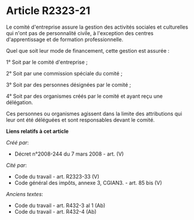# Article R2323-21

Le comité d'entreprise assure la gestion des activités sociales et culturelles qui n'ont pas de personnalité civile, à
l'exception des centres d'apprentissage et de formation professionnelle.

Quel que soit leur mode de financement, cette gestion est assurée :

1° Soit par le comité d'entreprise ;

2° Soit par une commission spéciale du comité ;

3° Soit par des personnes désignées par le comité ;

4° Soit par des organismes créés par le comité et ayant reçu une délégation.

Ces personnes ou organismes agissent dans la limite des attributions qui leur ont été déléguées et sont responsables devant
le comité.

**Liens relatifs à cet article**

_Créé par_:

  - Décret n°2008-244 du 7 mars 2008 - art. (V)

_Cité par_:

  - Code du travail - art. R2323-33 (V)
  - Code général des impôts, annexe 3, CGIAN3. - art. 85 bis (V)

_Anciens textes_:

  - Code du travail - art. R432-3 al 1 (Ab)
  - Code du travail - art. R432-4 (Ab)
